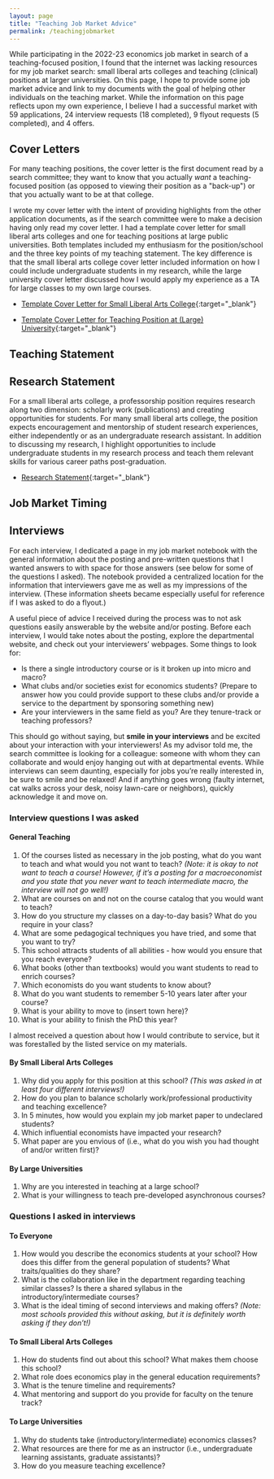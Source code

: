 ```yaml
---
layout: page
title: "Teaching Job Market Advice"
permalink: /teachingjobmarket
---
```


While participating in the 2022-23 economics job market in search of a teaching-focused position, I found that the internet was lacking resources for my job market search: small liberal arts colleges and teaching (clinical) positions at larger universities. On this page, I hope to provide some job market advice and link to my documents with the goal of helping other individuals on the teaching market. While the information on this page reflects upon my own experience, I believe I had a successful market with 59 applications, 24 interview requests (18 completed), 9 flyout requests (5 completed), and 4 offers. 

## Cover Letters 

For many teaching positions, the cover letter is the first document read by a search committee; they want to know that you actually *want* a teaching-focused position (as opposed to viewing their position as a "back-up") or that you actually want to be at that college. 

I wrote my cover letter with the intent of providing highlights from the other application documents, as if the search committee were to make a decision having only read my cover letter.
I had a template cover letter for small liberal arts colleges and one for teaching positions at large public universities. Both templates included my enthusiasm for the position/school and the three key points of my teaching statement. The key difference is that the small liberal arts college cover letter included information on how I could include undergraduate students in my research, while the large university cover letter discussed how I would apply my experience as a TA for large classes to my own large courses.

- [Template Cover Letter for Small Liberal Arts College](https://drive.google.com/file/d/1f12NhjnZuIA4gQET_Y33TTV04GDL3-My/view?usp=sharing){:target="_blank"}

- [Template Cover Letter for Teaching Position at (Large) University](https://drive.google.com/file/d/1OtdclNUNSiw9us5iKAcZLZkZ-w3mM7el/view?usp=sharing){:target="_blank"}

## Teaching Statement 



## Research Statement 

For a small liberal arts college, a professorship position requires research along two dimension: scholarly work (publications) and creating opportunities for students. For many small liberal arts college, the position expects encouragement and mentorship of student research experiences, either independently or as an undergraduate research assistant. In addition to discussing my research, I highlight opportunities to include undergraduate students in my research process and teach them relevant skills for various career paths post-graduation.

- [Research Statement](https://drive.google.com/file/d/1Uk1CneJDWBEhgZa8m41aNG946-ekph6R/view?usp=sharing){:target="_blank"}

## Job Market Timing 


##  Interviews

For each interview, I dedicated a page in my job market notebook with the general information about the posting and pre-written questions that I wanted answers to with space for those answers (see below for some of the questions I asked). The notebook provided a centralized location for the information that interviewers gave me as well as my impressions of the interview. (These information sheets became especially useful for reference if I was asked to do a flyout.) 

A useful piece of advice I received during the process was to not ask questions easily answerable by the website and/or posting. Before each interview, I would take notes about the posting, explore the departmental website, and check out your interviewers’ webpages. 
Some things to look for: 
- Is there a single introductory course or is it broken up into micro and macro?
- What clubs and/or societies exist for economics students? (Prepare to answer how you could provide support to these clubs and/or provide a service to the department by sponsoring something new)
- Are your interviewers in the same field as you? Are they tenure-track or teaching professors? 

This should go without saying, but **smile in your interviews** and be excited about your interaction with your interviewers! As my advisor told me, the search committee is looking for a colleague: someone with whom they can collaborate and would enjoy hanging out with at departmental events. While interviews can seem daunting, especially for jobs you’re really interested in, be sure to smile and be relaxed! And if anything goes wrong (faulty internet, cat walks across your desk, noisy lawn-care or neighbors), quickly acknowledge it and move on.


### Interview questions I was asked

#### General Teaching
1. Of the courses listed as necessary in the job posting, what do you want to teach and what would you not want to teach? *(Note: it is okay to not want to teach a course! However, if it’s a posting for a macroeconomist and you state that you never want to teach intermediate macro, the interview will not go well!)*
2. What are courses on and not on the course catalog that you would want to teach?
3. How do you structure my classes on a day-to-day basis? What do you require in your class?
4. What are some pedagogical techniques you have tried, and some that you want to try?
5. This school attracts students of all abilities - how would you ensure that you reach everyone?
6. What books (other than textbooks) would you want students to read to enrich courses?
7. Which economists do you want students to know about?
8. What do you want students to remember 5-10 years later after your course?
9. What is your ability to move to (insert town here)?
10. What is your ability to finish the PhD this year?

I almost received a question about how I would contribute to service, but it was forestalled by the listed service on my materials.

#### By Small Liberal Arts Colleges
1. Why did you apply for this position at this school? *(This was asked in at least four different interviews!)*
2. How do you plan to balance scholarly work/professional productivity and teaching excellence?
3. In 5 minutes, how would you explain my job market paper to undeclared students?
4. Which influential economists have impacted your research?
5. What paper are you envious of (i.e., what do you wish you had thought of and/or written first)?

#### By Large Universities
1. Why are you interested in teaching at a large school?
2. What is your willingness to teach pre-developed asynchronous courses?

### Questions I asked in interviews
#### To Everyone

1. How would you describe the economics students at your school? How does this differ from the general population of students? What traits/qualities do they share?
2. What is the collaboration like in the department regarding teaching similar classes? Is there a shared syllabus in the introductory/intermediate courses?
3. What is the ideal timing of second interviews and making offers? *(Note: most schools provided this without asking, but it is definitely worth asking if they don’t!)*
   
#### To Small Liberal Arts Colleges

1. How do students find out about this school? What makes them choose this school?
2. What role does economics play in the general education requirements?
3. What is the tenure timeline and requirements?
4. What mentoring and support do you provide for faculty on the tenure track?

#### To Large Universities

1. Why do students take (introductory/intermediate) economics classes?
2. What resources are there for me as an instructor (i.e., undergraduate learning assistants, graduate assistants)?
3. How do you measure teaching excellence?

